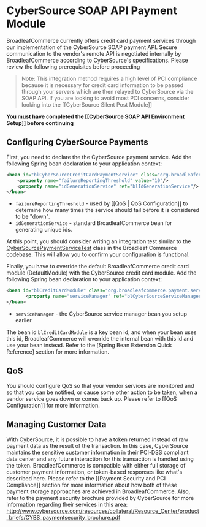 # CyberSource SOAP API Payment Module

BroadleafCommerce currently offers credit card payment services through our implementation of the CyberSource SOAP payment API. Secure communication to the vendor's remote API is negotiated internally by BroadleafCommerce according to CyberSource's specifications. Please review the following prerequisites before proceeding

> Note: This integration method requires a high level of PCI compliance because it is necessary for credit card information to be passed through your servers which are then relayed to CyberSource via the SOAP API. If you are looking to avoid most PCI concerns, consider looking into the [[CyberSource Silent Post Module]]

**You must have completed the [[CyberSource SOAP API Environment Setup]] before continuing**

## Configuring CyberSource Payments

First, you need to declare the the CyberSource payment service. Add the following Spring bean declaration to your application context:

```xml
<bean id="blCyberSourceCreditCardPaymentService" class="org.broadleafcommerce.vendor.cybersource.service.payment.CyberSourceCreditCardPaymentServiceImpl">
    <property name="failureReportingThreshold" value="10"/>
    <property name="idGenerationService" ref="blIdGenerationService"/>
</bean>
```

* `failureReportingThreshold` - used by [[QoS | QoS Configuration]] to determine how many times the service should fail before it is considered to be "down".
* `idGenerationService` - standard BroadleafCommerce bean for generating unique ids.

At this point, you should consider writing an integration test similar to the [CyberSourcePaymentServiceTest](https://github.com/BroadleafCommerce/BroadleafCommerceThirdPartyIntegrationModules/blob/master/integration/src/test/java/org/broadleafcommerce/vendor/CyberSourcePaymentServiceTest.java) class in the Broadleaf Commerce codebase. This will allow you to confirm your configuration is functional.

Finally, you have to override the default BroadleafCommerce credit card module (DefaultModule) with the CyberSource credit card module. Add the following Spring bean declaration to your application context:

```xml
<bean id="blCreditCardModule" class="org.broadleafcommerce.payment.service.module.CyberSourceCreditCardModule">
       <property name="serviceManager" ref="blCyberSourceServiceManager"/>
</bean>
```

- `serviceManager` - the CyberSource service manager bean you setup earlier

The bean id `blCreditCardModule` is a key bean id, and when your bean uses this id, BroadleafCommerce will override the internal bean with this id and use your bean instead. Refer to the [Spring Bean Extension Quick Reference] section for more information.

## QoS

You should configure QoS so that your vendor services are monitored and so that you can be notified, or cause some other action to be taken, when a vendor service goes down or comes back up. Please refer to [[QoS Configuration]] for more information.

## Managing Customer Data

With CyberSource, it is possible to have a token returned instead of raw payment data as the result of the transaction. In this case, CyberSource maintains the sensitive customer information in their PCI-DSS compliant data center and any future interaction for this transaction is handled using the token. BroadleafCommerce is compatible with either full storage of customer payment information, or token-based responses like what's described here. Please refer to the [[Payment Security and PCI Compliance]] section for more information about how both of these payment storage approaches are achieved in BroadleafCommerce. Also, refer to the payment security brochure provided by CyberSource for more information regarding their services in this area: http://www.cybersource.com/resources/collateral/Resource_Center/product_briefs/CYBS_paymentsecurity_brochure.pdf

